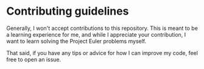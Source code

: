 # Contributing guidelines

Generally, I won't accept contributions to this repository. This is meant to be a learning experience for me, and while I appreciate your contribution, I want to learn solving the Project Euler problems myself.

That said, if you have any tips or advice for how I can improve my code, feel free to open an issue.
